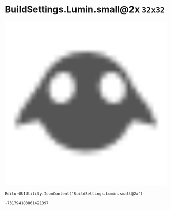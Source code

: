 # BuildSettings.Lumin.small@2x `32x32`
<img src="/img/BuildSettings.Lumin.small@2x.png" width=512 height=512>

``` CSharp
EditorGUIUtility.IconContent("BuildSettings.Lumin.small@2x")
```
```
-731794183861421397
```
